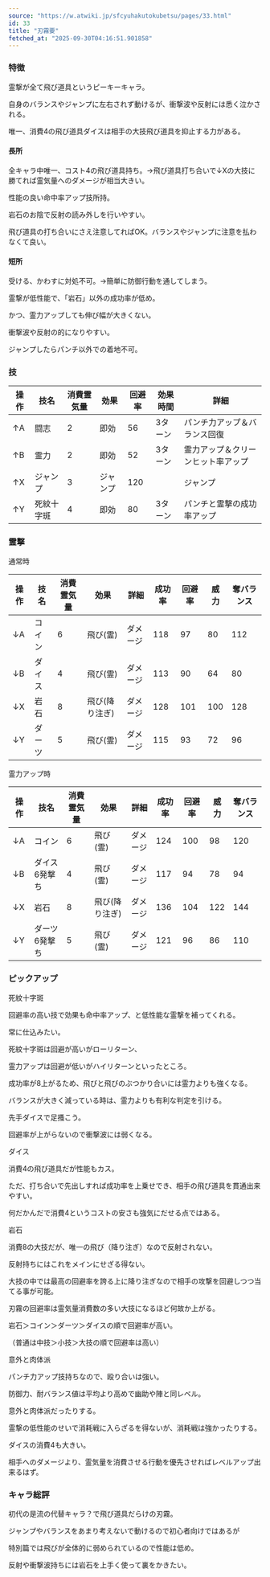 ```yaml
---
source: "https://w.atwiki.jp/sfcyuhakutokubetsu/pages/33.html"
id: 33
title: "刃霧要"
fetched_at: "2025-09-30T04:16:51.901858"
---
```


### 特徴

霊撃が全て飛び道具というピーキーキャラ。
  
自身のバランスやジャンプに左右されず動けるが、衝撃波や反射には悉く泣かされる。
  
唯一、消費4の飛び道具ダイスは相手の大技飛び道具を抑止する力がある。

  

#### 長所

全キャラ中唯一、コスト4の飛び道具持ち。→飛び道具打ち合いで↓Xの大技に勝てれば霊気量へのダメージが相当大きい。
  
性能の良い命中率アップ技所持。
  
岩石のお陰で反射の読み外しを行いやすい。
  
飛び道具の打ち合いにさえ注意してればOK。バランスやジャンプに注意を払わなくて良い。

  

#### 短所

受ける、かわすに対処不可。→簡単に防御行動を通してしまう。
  
霊撃が低性能で、「岩石」以外の成功率が低め。
  
かつ、霊力アップしても伸び幅が大きくない。
  
衝撃波や反射の的になりやすい。
  
ジャンプしたらパンチ以外での着地不可。

  

### 技

| 操作 | 技名 | 消費霊気量 | 効果 | 回避率 | 効果時間 | 詳細 |
| --- | --- | --- | --- | --- | --- | --- |
| ↑A | 闘志 | 2 | 即効 | 56 | 3ターン | パンチ力アップ＆バランス回復 |
| ↑B | 霊力 | 2 | 即効 | 52 | 3ターン | 霊力アップ＆クリーンヒット率アップ |
| ↑X | ジャンプ | 3 | ジャンプ | 120 |  | ジャンプ |
| ↑Y | 死紋十字斑 | 4 | 即効 | 80 | 3ターン | パンチと霊撃の成功率アップ |

  

### 霊撃

通常時

| 操作 | 技名 | 消費霊気量 | 効果 | 詳細 | 成功率 | 回避率 | 威力 | 奪バランス |
| --- | --- | --- | --- | --- | --- | --- | --- | --- |
| ↓A | コイン | 6 | 飛び(霊) | ダメージ | 118 | 97 | 80 | 112 |
| ↓B | ダイス | 4 | 飛び(霊) | ダメージ | 113 | 90 | 64 | 80 |
| ↓X | 岩石 | 8 | 飛び(降り注ぎ) | ダメージ | 128 | 101 | 100 | 128 |
| ↓Y | ダーツ | 5 | 飛び(霊) | ダメージ | 115 | 93 | 72 | 96 |

  

霊力アップ時

| 操作 | 技名 | 消費霊気量 | 効果 | 詳細 | 成功率 | 回避率 | 威力 | 奪バランス |
| --- | --- | --- | --- | --- | --- | --- | --- | --- |
| ↓A | コイン | 6 | 飛び(霊) | ダメージ | 124 | 100 | 98 | 120 |
| ↓B | ダイス6発撃ち | 4 | 飛び(霊) | ダメージ | 117 | 94 | 78 | 94 |
| ↓X | 岩石 | 8 | 飛び(降り注ぎ) | ダメージ | 136 | 104 | 122 | 144 |
| ↓Y | ダーツ6発撃ち | 5 | 飛び(霊) | ダメージ | 121 | 96 | 86 | 110 |

  

### ピックアップ

死紋十字斑
  
回避率の高い技で効果も命中率アップ、と低性能な霊撃を補ってくれる。
  
常に仕込みたい。
  
死紋十字斑は回避が高いがローリターン、
  
霊力アップは回避が低いがハイリターンといったところ。

  

成功率が8上がるため、飛びと飛びのぶつかり合いには霊力よりも強くなる。
  
バランスが大きく減っている時は、霊力よりも有利な判定を引ける。
  
先手ダイスで足搔こう。
  
回避率が上がらないので衝撃波には弱くなる。

  

ダイス
  
消費4の飛び道具だが性能もカス。
  
ただ、打ち合いで先出しすれば成功率を上乗せでき、相手の飛び道具を貫通出来やすい。
  
何だかんだで消費4というコストの安さも強気にだせる点ではある。

  

岩石
  
消費8の大技だが、唯一の飛び（降り注ぎ）なので反射されない。
  
反射持ちにはこれをメインにせざる得ない。
  
大技の中では最高の回避率を誇る上に降り注ぎなので相手の攻撃を回避しつつ当てる事が可能。

  

刃霧の回避率は霊気量消費数の多い大技になるほど何故か上がる。
  
岩石＞コイン＞ダーツ＞ダイスの順で回避率が高い。
  
（普通は中技＞小技＞大技の順で回避率は高い）

  

意外と肉体派
  
パンチ力アップ技持ちなので、殴り合いは強い。
  
防御力、耐バランス値は平均より高めで幽助や陣と同レベル。
  
意外と肉体派だったりする。
  
霊撃の低性能のせいで消耗戦に入らざるを得ないが、消耗戦は強かったりする。
  
ダイスの消費4も大きい。
  
相手へのダメージより、霊気量を消費させる行動を優先させればレベルアップ出来るはず。

  

### キャラ総評

初代の是流の代替キャラ？で飛び道具だらけの刃霧。
  
ジャンプやバランスをあまり考えないで動けるので初心者向けではあるが
  
特別篇では飛びが全体的に弱められているので性能は低め。
  
反射や衝撃波持ちには岩石を上手く使って裏をかきたい。
